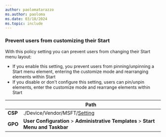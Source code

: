 ```yaml
---
author: paolomatarazzo
ms.author: paoloma
ms.date: 03/18/2024
ms.topic: include
---
```


### Prevent users from customizing their Start

With this policy setting you can prevent users from changing their Start menu layout:

- If you enable this setting, you prevent users from pinning/unpinning a Start menu element, entering the customize mode and rearranging elements within Start
- If you disable or don't configure this setting, users can pin/unpin elements, enter the customize mode and rearrange elements within Start

|  | Path |
|--|--|
| **CSP** | ./Device/Vendor/MSFT/[Setting]() |
| **GPO** | **User Configuration** > **Administrative Templates** > **Start Menu and Taskbar** |
